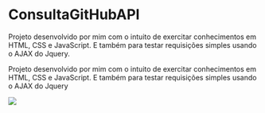 <h1>ConsultaGitHubAPI</h1>
<p>Projeto desenvolvido por mim com o intuito de exercitar conhecimentos em HTML, CSS e JavaScript. E também para testar requisições simples usando o AJAX do Jquery.</p>
<p>Projeto desenvolvido por mim com o intuito de exercitar conhecimentos em HTML, CSS e JavaScript. E também para testar requisições simples usando o AJAX do Jquery</p>
<img src=https://img.shields.io/badge/ConsultaGitHubAPI-Projeto%20Web%20simples%20para%20consultar%20a%20API%20do%20GitHub-blueviolet></img>
